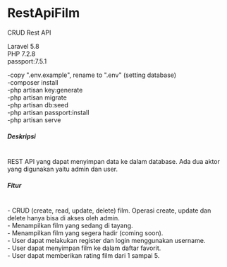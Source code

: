 # RestApiFilm

CRUD Rest API

Laravel 5.8 <br>
PHP 7.2.8 <br>
passport:7.5.1 <br>

-copy ".env.example", rename to ".env" (setting database) <br>
-composer install <br>
-php artisan key:generate <br>
-php artisan migrate <br>
-php artisan db:seed <br>
-php artisan passport:install <br>
-php artisan serve <br>

<h5>Deskripsi</h5><br>
REST API yang dapat menyimpan data ke dalam database. Ada dua aktor yang digunakan
yaitu admin dan user.<br>

<h5>Fitur</h5><br>
- CRUD (create, read, update, delete) film. Operasi create, update dan delete hanya bisa di
akses oleh admin.<br>
- Menampilkan film yang sedang di tayang.<br>
- Menampilkan film yang segera hadir (coming soon).<br>
- User dapat melakukan register dan login menggunakan username.<br>
- User dapat menyimpan film ke dalam daftar favorit.<br>
- User dapat memberikan rating film dari 1 sampai 5.<br>


